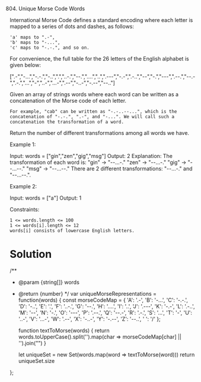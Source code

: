 804. Unique Morse Code Words

International Morse Code defines a standard encoding where each letter is mapped to a series of dots and dashes, as follows:

    'a' maps to ".-",
    'b' maps to "-...",
    'c' maps to "-.-.", and so on.

For convenience, the full table for the 26 letters of the English alphabet is given below:

[".-","-...","-.-.","-..",".","..-.","--.","....","..",".---","-.-",".-..","--","-.","---",".--.","--.-",".-.","...","-","..-","...-",".--","-..-","-.--","--.."]

Given an array of strings words where each word can be written as a concatenation of the Morse code of each letter.

    For example, "cab" can be written as "-.-..--...", which is the concatenation of "-.-.", ".-", and "-...". We will call such a concatenation the transformation of a word.

Return the number of different transformations among all words we have.

 

Example 1:

Input: words = ["gin","zen","gig","msg"]
Output: 2
Explanation: The transformation of each word is:
"gin" -> "--...-."
"zen" -> "--...-."
"gig" -> "--...--."
"msg" -> "--...--."
There are 2 different transformations: "--...-." and "--...--.".

Example 2:

Input: words = ["a"]
Output: 1

 

Constraints:

    1 <= words.length <= 100
    1 <= words[i].length <= 12
    words[i] consists of lowercase English letters.

# Solution
/**
 * @param {string[]} words
 * @return {number}
 */
var uniqueMorseRepresentations = function(words) {
    const morseCodeMap = {
    'A': '.-',    'B': '-...',  'C': '-.-.',  'D': '-..',   'E': '.',
    'F': '..-.',  'G': '--.',   'H': '....',  'I': '..',    'J': '.---',
    'K': '-.-',   'L': '.-..',  'M': '--',    'N': '-.',    'O': '---',
    'P': '.--.',  'Q': '--.-',  'R': '.-.',   'S': '...',   'T': '-',
    'U': '..-',   'V': '...-',  'W': '.--',   'X': '-..-',  'Y': '-.--',
    'Z': '--..', ' ': '/'
};

    function textToMorse(words) {
        return words.toUpperCase().split('').map(char => morseCodeMap[char] || '').join("")
    }
    
    let uniqueSet = new Set(words.map(word => textToMorse(word)))
    return uniqueSet.size
    
};
